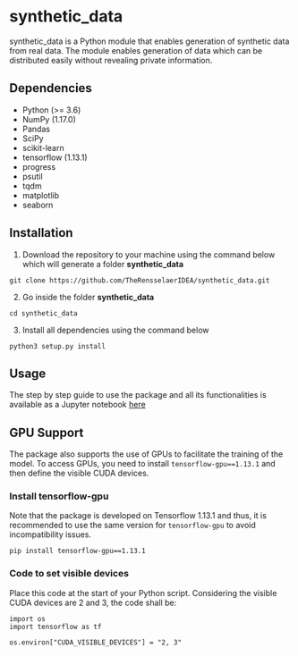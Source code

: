 # synthetic_data 
synthetic_data is a Python module that enables generation of synthetic data from real data. The module enables generation of data which can be distributed easily without revealing private information.

## Dependencies

- Python (>= 3.6)
- NumPy (1.17.0)
- Pandas
- SciPy
- scikit-learn
- tensorflow (1.13.1)
- progress
- psutil
- tqdm
- matplotlib
- seaborn

## Installation

1. Download the repository to your machine using the command below which will generate a folder **synthetic_data**
```
git clone https://github.com/TheRensselaerIDEA/synthetic_data.git
```
2. Go inside the folder **synthetic_data**
```
cd synthetic_data
```
3. Install all dependencies using the command below
```
python3 setup.py install
```

## Usage

The step by step guide to use the package and all its functionalities is available as a Jupyter notebook [here](https://github.com/TheRensselaerIDEA/synthetic_data/blob/master/Package%20Usage%20Guide.ipynb)

## GPU Support

The package also supports the use of GPUs to facilitate the training of the model. To access GPUs, you need to install `tensorflow-gpu==1.13.1` and then define the visible CUDA devices.

### Install tensorflow-gpu

Note that the package is developed on Tensorflow 1.13.1 and thus, it is recommended to use the same version for `tensorflow-gpu` to avoid incompatibility issues.

```
pip install tensorflow-gpu==1.13.1
```

### Code to set visible devices

Place this code at the start of your Python script. Considering the visible CUDA devices are 2 and 3, the code shall be:
```
import os
import tensorflow as tf

os.environ["CUDA_VISIBLE_DEVICES"] = "2, 3"
```

